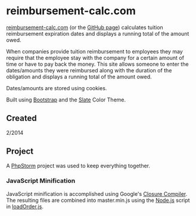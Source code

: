 # reimbursement-calc.com

[reimbursement-calc.com](http://reimbursement-calc.com/) (or the [GitHub page](http://geniusburger.github.io/reimbursement-calc/)) calculates tuition reimbursement expiration dates and displays a running total of the amount owed.

When companies provide tuition reimbursement to employees they may require that the employee stay with the company for a certain amount of time or have to pay back the money. This site allows someone to enter the dates/amounts they were reimbursed along with the duration of the obligation and displays a running total of the amount owed.

Dates/amounts are stored using cookies.

Built using [Bootstrap](http://getbootstrap.com/) and the [Slate](http://bootswatch.com/slate/) Color Theme.

## Created

2/2014

## Project

A [PhpStorm](http://www.jetbrains.com/phpstorm/) project was used to keep everything together.

### JavaScript Minification

JavaScript minification is accomplished using Google's [Closure Compiler](https://developers.google.com/closure/compiler/).
The resulting files are combined into master.min.js using the [Node.js](http://nodejs.org/) script in [loadOrder.js](js/loadOrder.js).
